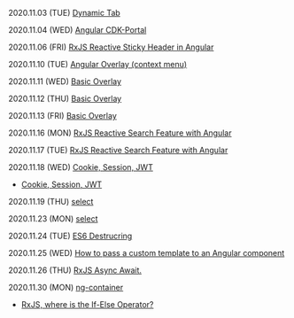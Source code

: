 2020.11.03 (TUE) [Dynamic Tab](https://juristr.com/blog/2017/07/ng2-dynamic-tab-component/)

2020.11.04 (WED) [Angular CDK-Portal](https://juristr.com/blog/2018/05/dynamic-UI-with-cdk-portals/)

2020.11.06 (FRI) [RxJS  Reactive Sticky Header in Angular](https://netbasal.com/reactive-sticky-header-in-angular-12dbffb3f1d3)

2020.11.10 (TUE) [Angular Overlay (context menu)](https://netbasal.com/context-menus-made-easy-with-angular-cdk-963797e679fc)

2020.11.11 (WED) [Basic Overlay](https://netbasal.com/creating-powerful-components-with-angular-cdk-2cef53d81cea)

2020.11.12 (THU) [Basic Overlay](https://netbasal.com/creating-powerful-components-with-angular-cdk-2cef53d81cea)

2020.11.13 (FRI) [Basic Overlay](https://netbasal.com/creating-powerful-components-with-angular-cdk-2cef53d81cea)

2020.11.16 (MON) [RxJS Reactive Search Feature with Angular](https://medium.com/lapis/searching-through-a-list-reactively-in-angular-c61c9d1832df)

2020.11.17 (TUE) [RxJS Reactive Search Feature with Angular](https://medium.com/lapis/searching-through-a-list-reactively-in-angular-c61c9d1832df)

2020.11.18 (WED) [Cookie, Session, JWT](https://velog.io/@stampid/%EC%BF%A0%ED%82%A4-%EC%84%B8%EC%85%98-%EA%B7%B8%EB%A6%AC%EA%B3%A0-JWT)
- [Cookie, Session, JWT](https://velopert.com/2389)

2020.11.19 (THU) [select](https://netbasal.com/create-a-custom-select-component-in-angular-complete-with-virtual-scrolling-c29e24f72006)

2020.11.23 (MON) [select](https://netbasal.com/create-a-custom-select-component-in-angular-complete-with-virtual-scrolling-c29e24f72006)

2020.11.24 (TUE) [ES6 Destrucring](https://codeburst.io/es6-destructuring-the-complete-guide-7f842d08b98f)

2020.11.25 (WED) [How to pass a custom template to an Angular component](https://blog.angulartraining.com/how-to-pass-a-custom-template-to-an-angular-component-53592d634a47)

2020.11.26 (THU) [RxJS Async Await.](https://medium.com/@benlesh/rxjs-observable-interop-with-promises-and-async-await-bebb05306875)

2020.11.30 (MON) [ng-container](https://blog.usejournal.com/angular-optimization-memoized-pipe-functions-in-templates-75f62e16df5a)
- [RxJS, where is the If-Else Operator?](https://medium.com/rangle-io/rxjs-where-is-the-if-else-operator-cad158c9ce6a)


